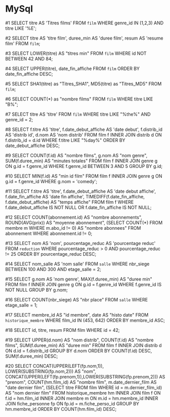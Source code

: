 # MySql

#1 SELECT titre AS 'Titres films' 
FROM `film` 
WHERE genre_id IN (1,2,3) AND titre LIKE '%E';

#2 SELECT titre AS 'titre film', duree_min AS 'duree film', resum AS 'resume film' 
FROM `film`;

#3 SELECT LOWER(titre) AS "titres min" 
FROM `film` 
WHERE id NOT BETWEEN 42 AND 84;

#4 SELECT UPPER(titre), date_fin_affiche 
FROM `film` 
ORDER BY date_fin_affiche DESC;

#5 SELECT SHA1(titre) as "Titres_SHA1", MD5(titre) as "Titres_MD5" 
FROM `film`;

#6 SELECT COUNT(*) as "nombre films" 
FROM `film` 
WHERE titre LIKE "B%";

#7 SELECT titre AS 'titre' 
FROM `film` 
WHERE titre LIKE "%the%" AND genre_id = 2;

#8 SELECT f.titre AS 'titre', f.date_debut_affiche AS 'date debut', f.distrib_id AS 'distrib id', d.nom AS 'nom distrib' 
FROM film f 
INNER JOIN distrib d ON f.distrib_id = d.id
WHERE f.titre LIKE "%day%" 
ORDER BY date_debut_affiche DESC;

#9 SELECT COUNT(f.id) AS "nombre films", g.nom AS "nom genre", SUM(f.duree_min) AS "minutes totales" 
FROM film f 
INNER JOIN genre g ON g.id = f.genre_id 
WHERE f.genre_id BETWEEN 3 AND 5 
GROUP BY g.id;

#10 SELECT MIN(f.id) AS "min id film" 
FROM film f 
INNER JOIN genre g ON g.id = f.genre_id 
WHERE g.nom = 'comedy';

#11 SELECT f.titre AS 'titre', f.date_debut_affiche AS 'date debut affiche', f.date_fin_affiche AS 'date fin affiche', TIMEDIFF(f.date_fin_affiche, f.date_debut_affiche) AS "temps affiche" 
FROM film f 
WHERE f.date_debut_affiche IS NOT NULL OR f.date_fin_affiche IS NOT NULL;

#12 SELECT COUNT(abonnement.id) AS "nombre abonnements", ROUND(AVG(prix)) AS "moyenne abonnement", (SELECT COUNT(*) FROM membre m WHERE m.abo_id != 0) AS "nombre abonnees" 
FROM abonnement 
WHERE abonnement.id != 0;

#13 SELECT nom AS 'nom', pourcentage_reduc AS 'pourcentage reduc' 
FROM `reduction` 
WHERE pourcentage_reduc > 0 AND pourcentage_reduc != 25 
ORDER BY pourcentage_reduc DESC;

#14 SELECT nom_salle AS 'nom salle' 
FROM `salle` 
WHERE nbr_siege BETWEEN 100 AND 300 AND etage_salle = 2;

#15 SELECT g.nom AS 'nom genre', MAX(f.duree_min) AS "duree min" 
FROM film f 
INNER JOIN genre g ON g.id = f.genre_id 
WHERE f.genre_id IS NOT NULL 
GROUP BY g.nom;

#16 SELECT COUNT(nbr_siege) AS "nbr place" 
FROM `salle` 
WHERE etage_salle = 1;

#17 SELECT membre_id AS "id membre", date AS "histo date" 
FROM `historique_membre` 
WHERE film_id IN (453, 642) 
ORDER BY membre_id ASC;

#18 SELECT id, titre, resum 
FROM film 
WHERE id = 42;

#19 SELECT UPPER(d.nom) AS "nom distrib", COUNT(f.id) AS "nombre films", SUM(f.duree_min) AS "duree min" 
FROM film f 
INNER JOIN distrib d ON d.id = f.distrib_id 
GROUP BY d.nom 
ORDER BY COUNT(f.id) DESC, SUM(f.duree_min) DESC;

#20 SELECT CONCAT(UPPER(LEFT(fp.nom,1)), LOWER(SUBSTRING(fp.nom,2))) AS "nom", CONCAT(UPPER(LEFT(fp.prenom,1)),LOWER(SUBSTRING(fp.prenom,2))) AS "prenom", COUNT(hm.film_id) AS "nombre film", m.date_dernier_film AS "date dernier film", (SELECT titre FROM film WHERE id = m.dernier_film_id) AS "nom dernier film" 
FROM historique_membre hm 
INNER JOIN film f ON f.id = hm.film_id 
INNER JOIN membre m ON m.id = hm.membre_id 
INNER JOIN fiche_personne fp ON fp.id = m.fiche_perso_id 
GROUP BY hm.membre_id 
ORDER BY COUNT(hm.film_id) DESC;
